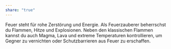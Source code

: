 ```yaml
---
share: "true"
---
```

Feuer steht für rohe Zerstörung und Energie. Als Feuerzauberer beherrschst du Flammen, Hitze und Explosionen. Neben den klassischen Flammen kannst du auch Magma, Lava und extreme Temperaturen kontrollieren, um Gegner zu vernichten oder Schutzbarrieren aus Feuer zu erschaffen.